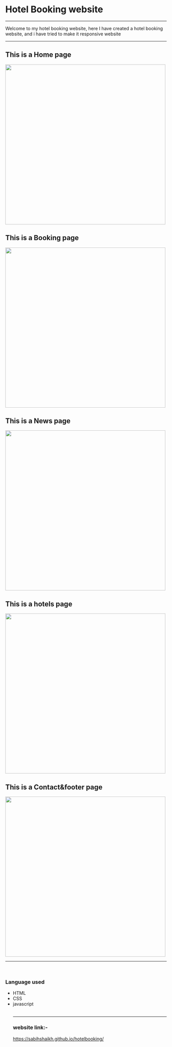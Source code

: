 
<H1> Hotel Booking website</h1>
<hr>
<p>
Welcome to my hotel booking website, here I have created a hotel booking website, and i have tried to make it responsive website
<hr>
<h2> This is a Home page</h2>
<image src="home.png" hight="500" width="500">
  <h2> This is a Booking page</h2>
<image src="booking.png" hight="500" width="500">
  <h2> This is a News page</h2>
<image src="news.png" hight="500" width="500">
  <h2> This is a hotels page</h2>
<image src="hotels.png" hight="500" width="500">
  <h2> This is a Contact&footer page</h2>
<image src="contact-footer.png" hight="500" width="500">
<br>
<hr>
<br>
<h3>
  
  Language used</h3>

<ul>
<li>
HTML

<br>
<li>
CSS
<br>
<li>
javascript
<br>
<br>
<hr>
<h3>
  website link:-
</h3>
<a href="https://sabihshaikh.github.io/hotelbooking/">https://sabihshaikh.github.io/hotelbooking/</a>
  
